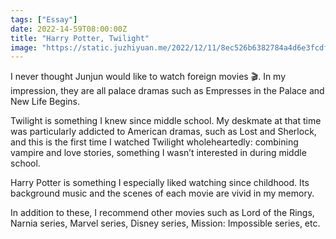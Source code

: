 ```yaml
---
tags: ["Essay"]
date: 2022-14-59T08:00:00Z
title: "Harry Potter, Twilight"
image: "https://static.juzhiyuan.me/2022/12/11/8ec526b6382784a4d6e3fcdf908b6b59.png"
---
```


I never thought Junjun would like to watch foreign movies 🎬. In my impression, they are all palace dramas such as Empresses in the Palace and New Life Begins.

Twilight is something I knew since middle school. My deskmate at that time was particularly addicted to American dramas, such as Lost and Sherlock, and this is the first time I watched Twilight wholeheartedly: combining vampire and love stories, something I wasn’t interested in during middle school.

Harry Potter is something I especially liked watching since childhood. Its background music and the scenes of each movie are vivid in my memory.

In addition to these, I recommend other movies such as Lord of the Rings, Narnia series, Marvel series, Disney series, Mission: Impossible series, etc.
